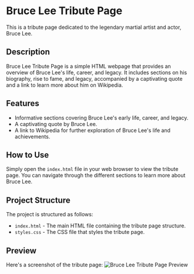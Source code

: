 # Bruce Lee Tribute Page

This is a tribute page dedicated to the legendary martial artist and actor, Bruce Lee.

## Description

Bruce Lee Tribute Page is a simple HTML webpage that provides an overview of Bruce Lee's life, career, and legacy. It includes sections on his biography, rise to fame, and legacy, accompanied by a captivating quote and a link to learn more about him on Wikipedia.

## Features

- Informative sections covering Bruce Lee's early life, career, and legacy.
- A captivating quote by Bruce Lee.
- A link to Wikipedia for further exploration of Bruce Lee's life and achievements.

## How to Use

Simply open the `index.html` file in your web browser to view the tribute page. You can navigate through the different sections to learn more about Bruce Lee.

## Project Structure

The project is structured as follows:

- `index.html` - The main HTML file containing the tribute page structure.
- `styles.css` - The CSS file that styles the tribute page.


## Preview

Here's a screenshot of the tribute page:
![Bruce Lee Tribute Page Preview](https://github.com/sabyasachimohapatra/Tribut-Page/assets/153741349/c17fd75d-91d5-429d-a0a4-2e0502994eda)
